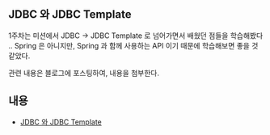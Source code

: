 ## JDBC 와 JDBC Template
1주차는 미션에서 JDBC -> JDBC Template 로 넘어가면서 배웠던 점들을 학습해봤다 ..
Spring 은 아니지만, Spring 과 함께 사용하는 API 이기 때문에 학습해보면 좋을 것 같았다. 

관련 내용은 블로그에 포스팅하여, 내용을 첨부한다.

## 내용
- [JDBC 와 JDBC Template](https://hellodevelop.tistory.com/34)
